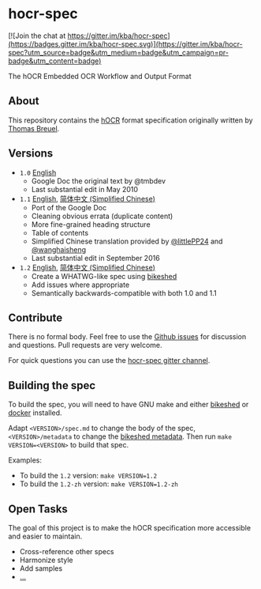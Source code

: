hocr-spec
=========

[![Join the chat at https://gitter.im/kba/hocr-spec](https://badges.gitter.im/kba/hocr-spec.svg)](https://gitter.im/kba/hocr-spec?utm_source=badge&utm_medium=badge&utm_campaign=pr-badge&utm_content=badge)

The hOCR Embedded OCR Workflow and Output Format

## About

This repository contains the [hOCR](https://en.wikipedia.org/wiki/HOCR) format
specification originally written by [Thomas Breuel](https://github.com/tmbdev).

## Versions

* `1.0` [English](https://docs.google.com/document/d/1QQnIQtvdAC_8n92-LhwPcjtAUFwBlzE8EWnKAxlgVf0/preview)
  * Google Doc the original text by @tmbdev
  * Last substantial edit in May 2010
* `1.1` [English](./1.1/spec.md), [简体中文 (Simplified Chinese)](./1.1/spec_zh_CN.md)
  * Port of the Google Doc
  * Cleaning obvious errata (duplicate content)
  * More fine-grained heading structure
  * Table of contents
  * Simplified Chinese translation provided by [@littlePP24](https://github.com/littlePP24) and [@wanghaisheng](https://github.com/wanghaisheng)
  * Last substantial edit in September 2016
* `1.2` [English](https://kba.github.io/hocr-spec/1.2/), [简体中文 (Simplified Chinese)](https://kba.github.io/hocr-spec/1.2-zh_CN/)
  * Create a WHATWG-like spec using [bikeshed](https://github.com/tabatkins/bikeshed)
  * Add issues where appropriate
  * Semantically backwards-compatible with both 1.0 and 1.1

## Contribute

There is no formal body. Feel free to use the [Github
issues](https://github.com/kba/hocr-spec/issues) for discussion and questions.
Pull requests are very welcome.

For quick questions you can use the [hocr-spec gitter
channel](https://gitter.im/kba/hocr-spec).

## Building the spec

To build the spec, you will need to have GNU make and either
[bikeshed](https://github.com/tabatkins/bikeshed) or
[docker](https://docker.com) installed.

Adapt `<VERSION>/spec.md` to change the body of the spec, `<VERSION>/metadata`
to change the [bikeshed
metadata](https://github.com/tabatkins/bikeshed/blob/master/docs/metadata.md).
Then run `make VERSION=<VERSION>` to build that spec.

Examples:
  * To build the `1.2` version: `make VERSION=1.2`
  * To build the `1.2-zh` version: `make VERSION=1.2-zh`

## Open Tasks

The goal of this project is to make the hOCR specification more accessible and
easier to maintain.

* Cross-reference other specs
* Harmonize style
* Add samples
* [...](https://github.com/kba/hocr-spec/issues)
